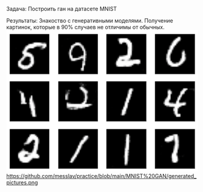 Задача:
Построить ган на датасете MNIST

Результаты:
Знакоство с генеративными моделями. Получение картинок, которые в 90% случаев не отличимы от обычных.
![alt text](https://github.com/messlav/practice/blob/main/MNIST%20GAN/generated_pictures.png)
https://github.com/messlav/practice/blob/main/MNIST%20GAN/generated_pictures.png
